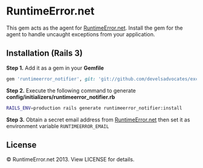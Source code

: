 # RuntimeError.net

This gem acts as the agent for [RuntimeError.net](http://runtimeerror.net). Install the gem for the agent to handle uncaught exceptions from your application.

## Installation (Rails 3)

**Step 1.** Add it as a gem in your __Gemfile__

``` ruby
gem 'runtimeerror_notifier', git: 'git://github.com/develsadvocates/exception_notification_http.git', branch: 'released-v0'
```

**Step 2.** Execute the following command to generate __config/initializers/runtimeerror_notifier.rb__

``` sh
RAILS_ENV=production rails generate runtimeerror_notifier:install
```

**Step 3.** Obtain a secret email address from [RuntimeError.net](http://runtimeerror.net) then set it as environment variable ``RUNTIMEERROR_EMAIL``

## License

&copy; RuntimeError.net 2013. View LICENSE for details.
